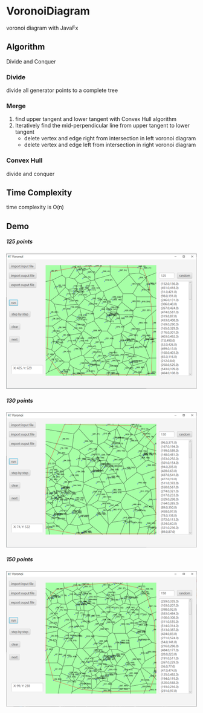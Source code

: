 # VoronoiDiagram
voronoi diagram with JavaFx

## Algorithm
Divide and Conquer

### Divide
divide all generator points to a complete tree

### Merge

1. find upper tangent and lower tangent with Convex Hull algorithm
2. Iteratively find the mid-perpendicular line from upper tangent to lower tangent
    + delete vertex and edge right from intersection in left voronoi diagram
    + delete vertex and edge left from intersection in right voronoi diagram

### Convex Hull
divide and conquer

## Time Complexity
time complexity is O(n)

## Demo

##### 125 points
![125 points](doc/pic/125GP.png)
##### 130 points
![130 points](doc/pic/130GP.png)
##### 150 points
![150 points](doc/pic/150GP.png)